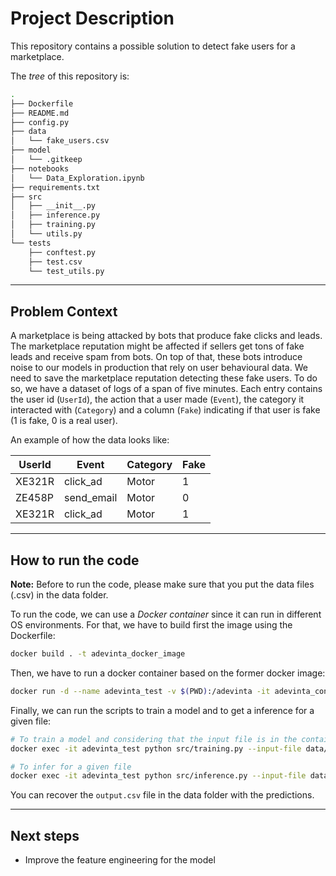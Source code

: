 # Project Description

This repository contains a possible solution to detect fake users for a marketplace. 

The *tree* of this repository is:

````bash
.
├── Dockerfile
├── README.md
├── config.py
├── data
│   └── fake_users.csv
├── model
│   └── .gitkeep
├── notebooks
│   └── Data_Exploration.ipynb
├── requirements.txt
├── src
│   ├── __init__.py
│   ├── inference.py
│   ├── training.py
│   └── utils.py
└── tests
    ├── conftest.py
    ├── test.csv
    └── test_utils.py
````

----

## Problem Context

A marketplace is being attacked by bots that produce fake clicks and leads. The
marketplace reputation might be affected if sellers get tons of fake leads and
receive spam from bots. On top of that, these bots introduce noise to our models
in production that rely on user behavioural data. We need to save the marketplace
reputation detecting these fake users. To do so, we have a dataset of logs of a
span of five minutes. Each entry contains the user id (`UserId`), the action that
a user made (`Event`), the category it interacted with (`Category`) and a column
(`Fake`) indicating if that user is fake (1 is fake, 0 is a real user).

An example of how the data looks like:

| UserId | Event      | Category  | Fake |
|--------|------------|-----------|------|
| XE321R | click_ad   | Motor     | 1    |
| ZE458P | send_email | Motor     | 0    |
| XE321R | click_ad   | Motor     | 1    |

----

## How to run the code

**Note:**
Before to run the code, please make sure that you put the data files (.csv) in the
data folder.

To run the code, we can use a *Docker container* since it can run in different OS
environments. For that, we have to build first the image using the Dockerfile:

```bash
docker build . -t adevinta_docker_image
```

Then, we have to run a docker container based on the former docker image:

```bash
docker run -d --name adevinta_test -v $(PWD):/adevinta -it adevinta_container
```

Finally, we can run the scripts to train a model and to get a inference for a given file:

```bash
# To train a model and considering that the input file is in the container 
docker exec -it adevinta_test python src/training.py --input-file data/fake_users.csv

# To infer for a given file
docker exec -it adevinta_test python src/inference.py --input-file data/fake_users.csv --output-file data/output.csv
```

You can recover the `output.csv` file in the data folder with the predictions.

----

## Next steps

* Improve the feature engineering for the model

